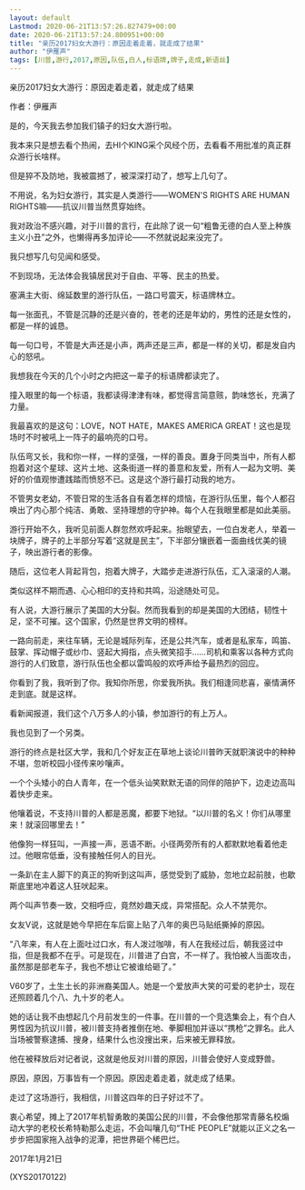 ```yaml
---
layout: default
Lastmod: 2020-06-21T13:57:26.827479+00:00
date: 2020-06-21T13:57:24.800951+00:00
title: "亲历2017妇女大游行：原因走着走着，就走成了结果"
author: "伊雁声"
tags: [川普,游行,2017,原因,队伍,白人,标语牌,牌子,走成,新语丝]
---
```


亲历2017妇女大游行：原因走着走着，就走成了结果

作者：伊雁声

是的，今天我去参加我们镇子的妇女大游行啦。

我本来只是想去看个热闹，去HI个KING采个风经个历，去看看不用批准的真正群众游行长啥样。

但是猝不及防地，我被震撼了，被深深打动了，想写上几句了。

不用说，名为妇女游行，其实是人类游行——WOMEN'S RIGHTS ARE HUMAN RIGHTS嘛——抗议川普当然贯穿始终。

我对政治不感兴趣，对于川普的言行，在此除了说一句“粗鲁无德的白人至上种族主义小丑”之外，也懒得再多加评论——不然就说起来没完了。

我只想写几句见闻和感受。

不到现场，无法体会我镇居民对于自由、平等、民主的热爱。

塞满主大街、绵延数里的游行队伍，一路口号震天，标语牌林立。

每一张面孔，不管是沉静的还是兴奋的，苍老的还是年幼的，男性的还是女性的，都是一样的诚恳。

每一句口号，不管是大声还是小声，两声还是三声，都是一样的关切，都是发自内心的怒吼。

我想我在今天的几个小时之内把这一辈子的标语牌都读完了。

撞入眼里的每一个标语，我都读得津津有味，都觉得言简意赅，韵味悠长，充满了力量。

我最喜欢的是这句：LOVE，NOT HATE，MAKES AMERICA GREAT！这也是现场时不时被吼上一阵子的最响亮的口号。

队伍弯又长，我和你一样，一样的坚强，一样的善良。置身于同类当中，所有人都抱着对这个星球、这片土地、这条街道一样的善意和友爱，所有人一起为文明、美好的价值观惨遭践踏而愤怒不已。这是这个游行最打动我的地方。

不管男女老幼，不管日常的生活各自有着怎样的烦恼，在游行队伍里，每个人都召唤出了内心那个纯洁、勇敢、坚持理想的守护神。每个人在我眼里都是如此美丽。

游行开始不久，我听见前面人群忽然欢呼起来。抬眼望去，一位白发老人，举着一块牌子，牌子的上半部分写着“这就是民主”，下半部分镶嵌着一面曲线优美的镜子，映出游行者的影像。

随后，这位老人背起背包，抱着大牌子，大踏步走进游行队伍，汇入滚滚的人潮。

类似这样不期而遇、心心相印的支持和共鸣，沿途随处可见。

有人说，大游行展示了美国的大分裂。然而我看到的却是美国的大团结，韧性十足，坚不可摧。这个国家，仍然是世界文明的榜样。

一路向前走，来往车辆，无论是城际列车，还是公共汽车，或者是私家车，鸣笛、鼓掌、挥动帽子或纱巾、竖起大拇指，点头微笑招手……司机和乘客以各种方式向游行的人们致意，游行队伍也全都以雷鸣般的欢呼声给予最热烈的回应。

你看到了我，我听到了你。我知你所思，你爱我所执。我们相逢同悲喜，豪情满怀走到底。就是这样。

看新闻报道，我们这个八万多人的小镇，参加游行的有上万人。

我也见到了一个另类。

游行的终点是社区大学，我和几个好友正在草地上谈论川普昨天就职演说中的种种不堪，忽听校园小径传来吵嚷声。

一个个头矮小的白人青年，在一个低头讪笑默默无语的同伴的陪护下，边走边高叫着快步走来。

他嚷着说，不支持川普的人都是恶魔，都要下地狱。“以川普的名义！你们从哪里来！就滚回哪里去！”

他像狗一样狂叫，一声接一声，恶语不断。小径两旁所有的人都默默地看着他走过。他眼帘低垂，没有接触任何人的目光。

一条趴在主人脚下的真正的狗听到这叫声，感觉受到了威胁，忽地立起前肢，也歇斯底里地冲着这人狂吠起来。

两个叫声节奏一致，交相呼应，竟然妙趣天成，异常搭配。众人不禁莞尔。

女友V说，这就是她今早把在车后窗上贴了八年的奥巴马贴纸撕掉的原因。

“八年来，有人在上面吐过口水，有人泼过咖啡，有人在我经过后，朝我竖过中指，但是我都不在乎。可是现在，川普进了白宫，不一样了。我怕被人当面攻击，虽然那是部老车子，我也不想让它被谁给砸了。”

V60岁了，土生土长的非洲裔美国人。她是一个爱放声大笑的可爱的老护士，现在还照顾着几个八、九十岁的老人。

她的话让我不由想起几个月前发生的一件事。在川普的一个竞选集会上，有个白人男性因为抗议川普，被川普支持者推倒在地、拳脚相加并诬以“携枪”之罪名。此人当场被警察逮捕、搜身，结果什么也没搜出来，后来被无罪释放。

他在被释放后对记者说，这就是他反对川普的原因，川普会使好人变成野兽。

原因，原因，万事皆有一个原因。原因走着走着，就走成了结果。

走过了这场游行，我相信，川普这四年的日子好过不了。

衷心希望，摊上了2017年机智勇敢的美国公民的川普，不会像他那常青藤名校煽动大学的老校长希特勒那么走运，不会叫嚷几句“THE PEOPLE”就能以正义之名一步步把国家拖入战争的泥潭，把世界砸个稀巴烂。

2017年1月21日

(XYS20170122)

